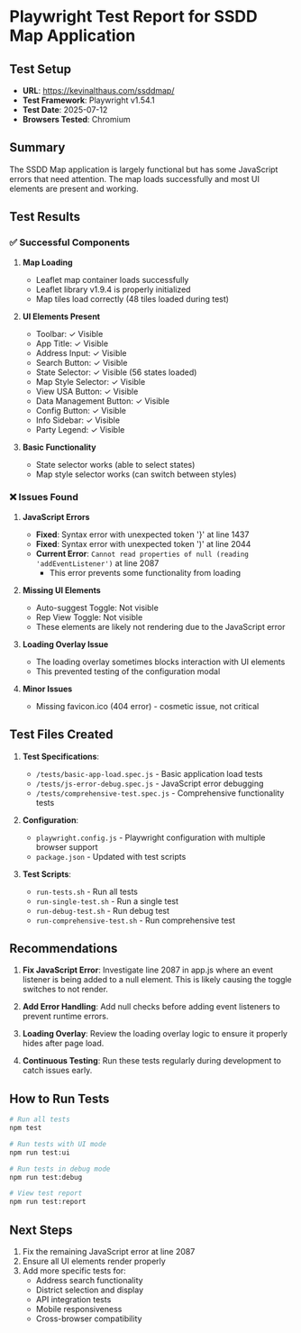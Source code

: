 # Playwright Test Report for SSDD Map Application

## Test Setup
- **URL**: https://kevinalthaus.com/ssddmap/
- **Test Framework**: Playwright v1.54.1
- **Test Date**: 2025-07-12
- **Browsers Tested**: Chromium

## Summary
The SSDD Map application is largely functional but has some JavaScript errors that need attention. The map loads successfully and most UI elements are present and working.

## Test Results

### ✅ Successful Components
1. **Map Loading**
   - Leaflet map container loads successfully
   - Leaflet library v1.9.4 is properly initialized
   - Map tiles load correctly (48 tiles loaded during test)

2. **UI Elements Present**
   - Toolbar: ✓ Visible
   - App Title: ✓ Visible
   - Address Input: ✓ Visible
   - Search Button: ✓ Visible
   - State Selector: ✓ Visible (56 states loaded)
   - Map Style Selector: ✓ Visible
   - View USA Button: ✓ Visible
   - Data Management Button: ✓ Visible
   - Config Button: ✓ Visible
   - Info Sidebar: ✓ Visible
   - Party Legend: ✓ Visible

3. **Basic Functionality**
   - State selector works (able to select states)
   - Map style selector works (can switch between styles)

### ❌ Issues Found

1. **JavaScript Errors**
   - **Fixed**: Syntax error with unexpected token '}' at line 1437
   - **Fixed**: Syntax error with unexpected token ')' at line 2044
   - **Current Error**: `Cannot read properties of null (reading 'addEventListener')` at line 2087
     - This error prevents some functionality from loading

2. **Missing UI Elements**
   - Auto-suggest Toggle: Not visible
   - Rep View Toggle: Not visible
   - These elements are likely not rendering due to the JavaScript error

3. **Loading Overlay Issue**
   - The loading overlay sometimes blocks interaction with UI elements
   - This prevented testing of the configuration modal

4. **Minor Issues**
   - Missing favicon.ico (404 error) - cosmetic issue, not critical

## Test Files Created

1. **Test Specifications**:
   - `/tests/basic-app-load.spec.js` - Basic application load tests
   - `/tests/js-error-debug.spec.js` - JavaScript error debugging
   - `/tests/comprehensive-test.spec.js` - Comprehensive functionality tests

2. **Configuration**:
   - `playwright.config.js` - Playwright configuration with multiple browser support
   - `package.json` - Updated with test scripts

3. **Test Scripts**:
   - `run-tests.sh` - Run all tests
   - `run-single-test.sh` - Run a single test
   - `run-debug-test.sh` - Run debug test
   - `run-comprehensive-test.sh` - Run comprehensive test

## Recommendations

1. **Fix JavaScript Error**: Investigate line 2087 in app.js where an event listener is being added to a null element. This is likely causing the toggle switches to not render.

2. **Add Error Handling**: Add null checks before adding event listeners to prevent runtime errors.

3. **Loading Overlay**: Review the loading overlay logic to ensure it properly hides after page load.

4. **Continuous Testing**: Run these tests regularly during development to catch issues early.

## How to Run Tests

```bash
# Run all tests
npm test

# Run tests with UI mode
npm run test:ui

# Run tests in debug mode
npm run test:debug

# View test report
npm run test:report
```

## Next Steps

1. Fix the remaining JavaScript error at line 2087
2. Ensure all UI elements render properly
3. Add more specific tests for:
   - Address search functionality
   - District selection and display
   - API integration tests
   - Mobile responsiveness
   - Cross-browser compatibility